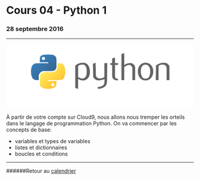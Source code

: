 # Cours 04 - Python 1
### 28 septembre 2016
-----

![](/assets/python.png "Le langage python")

À partir de votre compte sur Cloud9, nous allons nous tremper les orteils dans le langage de programmation Python. On va commencer par les concepts de base:

- variables et types de variables
- listes et dictionnaires
- boucles et conditions

-----

######Retour au [calendrier](/calendrier.md)
